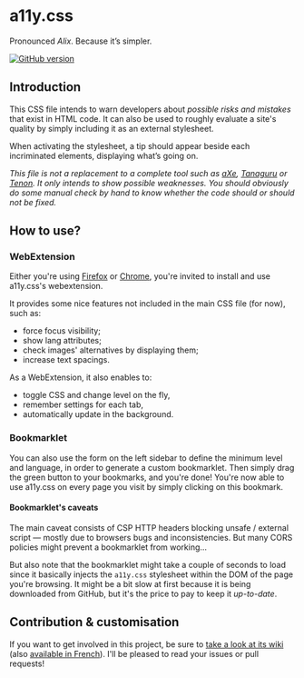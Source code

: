 a11y.css
========

Pronounced *Alix*. Because it’s simpler.

[![GitHub version](https://badge.fury.io/gh/ffoodd%2Fa11y.css.svg)](https://badge.fury.io/gh/ffoodd%2Fa11y.css)

## Introduction

This CSS file intends to warn developers about *possible risks and mistakes* that exist in HTML code. It can also be used to roughly evaluate a site's quality by simply including it as an external stylesheet.

When activating the stylesheet, a tip should appear beside each incriminated elements, displaying what’s going on.

*This file is not a replacement to a complete tool such as [aXe](https://www.deque.com/products/axe/), [Tanaguru](http://www.tanaguru.com/en/) or [Tenon](http://tenon.io/). It only intends to show possible weaknesses. You should obviously do some manual check by hand to know whether the code should or should not be fixed.*


## How to use?

### WebExtension

Either you're using [Firefox](https://addons.mozilla.org/en-GB/firefox/addon/a11ycss/) or [Chrome](https://chrome.google.com/webstore/detail/a11ycss/iolfinldndiiobhednboghogkiopppid?hl=en), you're invited to install and use a11y.css's webextension.

It provides some nice features not included in the main CSS file (for now), such as:

* force focus visibility;
* show lang attributes;
* check images' alternatives by displaying them;
* increase text spacings.

As a WebExtension, it also enables to:

* toggle CSS and change level on the fly, 
* remember settings for each tab,
* automatically update in the background.

### Bookmarklet

You can also use the form on the left sidebar to define the minimum level and language, in order to generate a custom bookmarklet. Then simply drag the green button to your bookmarks, and you're done! You're now able to use a11y.css on every page you visit by simply clicking on this bookmark.

#### Bookmarklet's caveats

The main caveat consists of CSP HTTP headers blocking unsafe / external script — mostly due to browsers bugs and inconsistencies. But many CORS policies might prevent a bookmarklet from working…

But also note that the bookmarklet might take a couple of seconds to load since it basically injects the `a11y.css` stylesheet within the DOM of the page you're browsing. It might be a bit slow at first because it is being downloaded from GitHub, but it's the price to pay to keep it *up-to-date*.

## Contribution & customisation

If you want to get involved in this project, be sure to [take a look at its wiki](https://github.com/ffoodd/a11y.css/wiki) (also [available in French](https://github.com/ffoodd/a11y.css/wiki/Introduction)). I'll be pleased to read your issues or pull requests!
